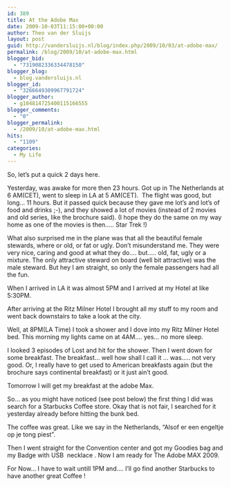 ```yaml
---
id: 389
title: At the Adobe Max
date: 2009-10-03T11:15:00+00:00
author: Theo van der Sluijs
layout: post
guid: http://vandersluijs.nl/blog/index.php/2009/10/03/at-adobe-max/
permalink: /blog/2009/10/at-adobe-max.html
blogger_bid:
  - "7319082336334478150"
blogger_blog:
  - blog.vandersluijs.nl
blogger_id:
  - "3266649309967791724"
blogger_author:
  - g104814725400115166555
blogger_comments:
  - "0"
blogger_permalink:
  - /2009/10/at-adobe-max.html
hits:
  - "1109"
categories:
  - My Life
---
```

So, let&#8217;s put a quick 2 days here.

Yesterday, was awake for more then 23 hours. Got up in The Netherlands at 6 AM(CET), went to sleep in LA at 5 AM(CET).  The flight was good, but long&#8230; 11 hours. But it passed quick because they gave me lot&#8217;s and lot&#8217;s of food and drinks ;-), and they showed a lot of movies (instead of 2 movies and old series, like the brochure said). (I hope they do the same on my way home as one of the movies is then&#8230;.. Star Trek !)

What also surprised me in the plane was that all the beautiful female stewards, where or old, or fat or ugly. Don&#8217;t misunderstand me. They were very nice, caring and good at what they do&#8230;. but&#8230;.. old, fat, ugly or a mixture. The only attractive steward on board (well bit attractive) was the male steward. But hey I am straight, so only the female passengers had all the fun.

When I arrived in LA it was almost 5PM and I arrived at my Hotel at like 5:30PM.

After arriving at the Ritz Milner Hotel I brought all my stuff to my room and went back downstairs to take a look at the city.<a name="more"></a>

Well, at 8PM(LA Time) I took a shower and I dove into my Ritz Milner Hotel bed. This morning my lights came on at 4AM&#8230;. yes&#8230; no more sleep.

I looked 3 episodes of Lost and hit for the shower. Then I went down for some breakfast. The breakfast&#8230; well how shall I call it &#8230; was&#8230;.. not very good. Or, I really have to get used to American breakfasts again (but the brochure says continental breakfast) or it just ain&#8217;t good.

Tomorrow I will get my breakfast at the adobe Max.

So&#8230; as you might have noticed (see post below) the first thing I did was search for a Starbucks Coffee store. Okay that is not fair, I searched for it yesterday already before hitting the bunk bed.

The coffee was great. Like we say in the Netherlands, &#8220;Alsof er een engeltje op je tong piest&#8221;.

Then I went straight for the Convention center and got my Goodies bag and my Badge with USB  necklace . Now I am ready for The Adobe MAX 2009.

For Now&#8230; I have to wait untill 1PM and&#8230;. I&#8217;ll go find another Starbucks to have another great Coffee !